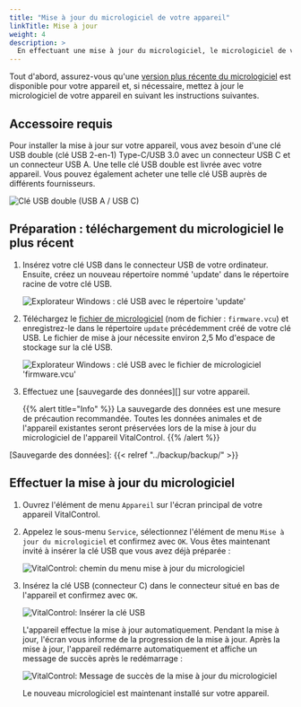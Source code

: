 ```yaml
---
title: "Mise à jour du micrologiciel de votre appareil"
linkTitle: Mise à jour
weight: 4
description: >
  En effectuant une mise à jour du micrologiciel, le micrologiciel de votre appareil VitalControl peut être mis à jour vers les versions les plus récentes disponibles.
---
```


Tout d'abord, assurez-vous qu'une [version plus récente du micrologiciel](../versions/) est disponible pour votre appareil et, si nécessaire, mettez à jour le micrologiciel de votre appareil en suivant les instructions suivantes.

## Accessoire requis

Pour installer la mise à jour sur votre appareil, vous avez besoin d'une clé USB double (clé USB 2-en-1) Type-C/USB 3.0 avec un connecteur USB C et un connecteur USB A. Une telle clé USB double est livrée avec votre appareil. Vous pouvez également acheter une telle clé USB auprès de différents fournisseurs.

![Clé USB double (USB A / USB C)](/images/firmware/update/usb-dual-stick.svg "Clé USB double")

## Préparation : téléchargement du micrologiciel le plus récent

1. Insérez votre clé USB dans le connecteur USB de votre ordinateur. Ensuite, créez un nouveau répertoire nommé 'update' dans le répertoire racine de votre clé USB.

    ![Explorateur Windows : clé USB avec le répertoire 'update'](../images/create-folder-update.png "Clé USB : répertoire 'update'")

1. Téléchargez le [fichier de micrologiciel](/download/firmware.vcu) (nom de fichier : `firmware.vcu`) et enregistrez-le dans le répertoire `update` précédemment créé de votre clé USB. Le fichier de mise à jour nécessite environ 2,5 Mo d'espace de stockage sur la clé USB.

    ![Explorateur Windows : clé USB avec le fichier de micrologiciel 'firmware.vcu'](../images/save-firmware-file.png "Clé USB avec le fichier de micrologiciel")

1. Effectuez une [sauvegarde des données][] sur votre appareil.

    {{% alert title="Info" %}}
La sauvegarde des données est une mesure de précaution recommandée. Toutes les données animales et de l'appareil existantes seront préservées lors de la mise à jour du micrologiciel de l'appareil VitalControl.
    {{% /alert %}}

[Sauvegarde des données]: {{< relref "../backup/backup/" >}}

## Effectuer la mise à jour du micrologiciel

1. Ouvrez l'élément de menu `Appareil` sur l'écran principal de votre appareil VitalControl.

1. Appelez le sous-menu `Service`, sélectionnez l'élément de menu `Mise à jour du micrologiciel` et confirmez avec `OK`. Vous êtes maintenant invité à insérer la clé USB que vous avez déjà préparée :

    ![VitalControl: chemin du menu mise à jour du micrologiciel](../images/firmware-update.png "Mise à jour du micrologiciel")

1. Insérez la clé USB (connecteur C) dans le connecteur situé en bas de l'appareil et confirmez avec `OK`.

    ![VitalControl: Insérer la clé USB](/images/firmware/update/plug-in-dual-usb-stick.svg "Insérer la clé USB")

    L'appareil effectue la mise à jour automatiquement. Pendant la mise à jour, l'écran vous informe de la progression de la mise à jour. Après la mise à jour, l'appareil redémarre automatiquement et affiche un message de succès après le redémarrage :

   ![VitalControl: Message de succès de la mise à jour du micrologiciel](../images/update-success.png "Succès de la mise à jour du micrologiciel")

   Le nouveau micrologiciel est maintenant installé sur votre appareil.

